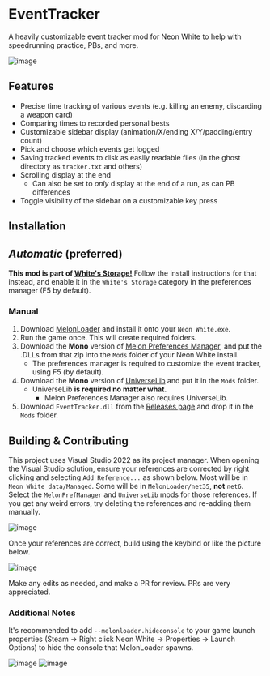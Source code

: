 # EventTracker
A heavily customizable event tracker mod for Neon White to help with speedrunning practice, PBs, and more.

![image](https://github.com/stxticOVFL/EventTracker/assets/29069561/8efc6d74-95ac-453b-8225-7a935c1d1aec)

## Features
- Precise time tracking of various events (e.g. killing an enemy, discarding a weapon card)
- Comparing times to recorded personal bests
- Customizable sidebar display (animation/X/ending X/Y/padding/entry count)
- Pick and choose which events get logged
- Saving tracked events to disk as easily readable files (in the ghost directory as `tracker.txt` and others)
- Scrolling display at the end
  - Can also be set to _only_ display at the end of a run, as can PB differences
- Toggle visibility of the sidebar on a customizable key press

## Installation
## __*Automatic*__ (preferred)
**This mod is part of [White's Storage!](https://github.com/stxticOVFL/WhitesStorage)**
Follow the install instructions for that instead, and enable it in the `White's Storage` category in the preferences manager (F5 by default).
### Manual
1. Download [MelonLoader](https://github.com/LavaGang/MelonLoader/releases/latest) and install it onto your `Neon White.exe`.
2. Run the game once. This will create required folders.
3. Download the **Mono** version of [Melon Preferences Manager](https://github.com/Bluscream/MelonPreferencesManager/releases/latest), and put the .DLLs from that zip into the `Mods` folder of your Neon White install.
    - The preferences manager is required to customize the event tracker, using F5 (by default).
4. Download the **Mono** version of [UniverseLib](https://github.com/sinai-dev/UniverseLib) and put it in the `Mods` folder.
    - UniverseLib **is required no matter what.** 
      - Melon Preferences Manager also requires UniverseLib.
5. Download `EventTracker.dll` from the [Releases page](https://github.com/stxticOVFL/EventTracker/releases/latest) and drop it in the `Mods` folder.

## Building & Contributing
This project uses Visual Studio 2022 as its project manager. When opening the Visual Studio solution, ensure your references are corrected by right clicking and selecting `Add Reference...` as shown below. 
Most will be in `Neon White_data/Managed`. Some will be in `MelonLoader/net35`, **not** `net6`. Select the `MelonPrefManager` and `UniverseLib` mods for those references. 
If you get any weird errors, try deleting the references and re-adding them manually.

![image](https://github.com/stxticOVFL/EventTracker/assets/29069561/ed3d94e3-52f2-48ea-9d69-84b018cf4336)

Once your references are correct, build using the keybind or like the picture below.

![image](https://github.com/stxticOVFL/EventTracker/assets/29069561/40a50e46-5fc2-4acc-a3c9-4d4edb8c7d83)

Make any edits as needed, and make a PR for review. PRs are very appreciated.

### Additional Notes
It's recommended to add `--melonloader.hideconsole` to your game launch properties (Steam -> Right click Neon White -> Properties -> Launch Options) to hide the console that MelonLoader spawns.

![image](https://github.com/stxticOVFL/EventTracker/assets/29069561/9c037da5-7323-435f-9e55-80904f799ae0)
![image](https://github.com/stxticOVFL/EventTracker/assets/29069561/4a4fa519-15b4-486f-a354-6ff7d0672df4)
